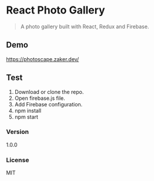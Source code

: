 # React Photo Gallery 

> A photo gallery built with React, Redux and Firebase.

## Demo
https://photoscape.zaker.dev/

## Test 
1. Download or clone the repo. 
2. Open firebase.js file.
3. Add Firebase configuration.
4. npm install 
5. npm start

### Version
1.0.0

### License
MIT
